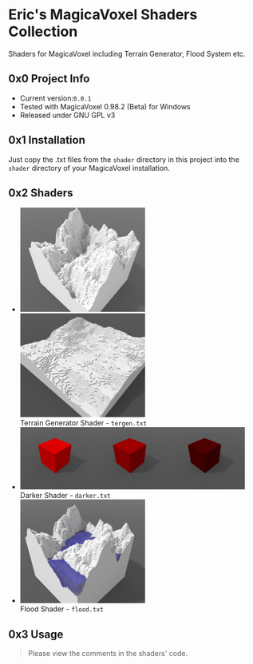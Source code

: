 # Eric's MagicaVoxel Shaders Collection
Shaders for MagicaVoxel including Terrain Generator, Flood System etc.

## 0x0 Project Info
* Current version:`0.0.1`
* Tested with MagicaVoxel 0.98.2 (Beta) for Windows
* Released under GNU GPL v3

## 0x1 Installation
Just copy the .txt files from the `shader` directory in this project into the `shader` directory of your MagicaVoxel installation.

## 0x2 Shaders
* <img src="img/tg.png" width="250px"></img><img src="img/tg1.png" width="250px"></img>
<br>Terrain Generator Shader - `tergen.txt`
* <img src="img/d.png" width="150px"></img><img src="img/d1.png" width="150px"></img><img src="img/d2.png" width="150px"></img>
<br>Darker Shader - `darker.txt`
* <img src="img/f.png" width="250px"></img>
<br>Flood Shader - `flood.txt`

## 0x3 Usage
>Please view the comments in the shaders' code.

